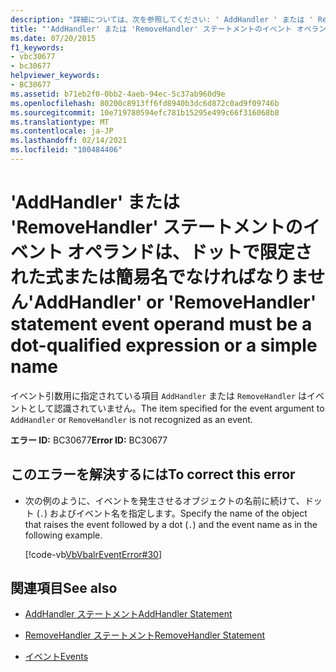 ```yaml
---
description: "詳細については、次を参照してください: ' AddHandler ' または ' RemoveHandler ' ステートメントのイベントオペランドはドットで修飾された式または簡易名でなければなりません"
title: "'AddHandler' または 'RemoveHandler' ステートメントのイベント オペランドは、ドットで限定された式または簡易名でなければなりません"
ms.date: 07/20/2015
f1_keywords:
- vbc30677
- bc30677
helpviewer_keywords:
- BC30677
ms.assetid: b71eb2f0-0bb2-4aeb-94ec-5c37ab960d9e
ms.openlocfilehash: 80200c8913ff6fd8940b3dc6d872c0ad9f09746b
ms.sourcegitcommit: 10e719780594efc781b15295e499c66f316068b8
ms.translationtype: MT
ms.contentlocale: ja-JP
ms.lasthandoff: 02/14/2021
ms.locfileid: "100484406"
---
```

# <a name="addhandler-or-removehandler-statement-event-operand-must-be-a-dot-qualified-expression-or-a-simple-name"></a><span data-ttu-id="0dd3a-103">'AddHandler' または 'RemoveHandler' ステートメントのイベント オペランドは、ドットで限定された式または簡易名でなければなりません</span><span class="sxs-lookup"><span data-stu-id="0dd3a-103">'AddHandler' or 'RemoveHandler' statement event operand must be a dot-qualified expression or a simple name</span></span>

<span data-ttu-id="0dd3a-104">イベント引数用に指定されている項目 `AddHandler` または `RemoveHandler` はイベントとして認識されていません。</span><span class="sxs-lookup"><span data-stu-id="0dd3a-104">The item specified for the event argument to `AddHandler` or `RemoveHandler` is not recognized as an event.</span></span>  
  
 <span data-ttu-id="0dd3a-105">**エラー ID:** BC30677</span><span class="sxs-lookup"><span data-stu-id="0dd3a-105">**Error ID:** BC30677</span></span>  
  
## <a name="to-correct-this-error"></a><span data-ttu-id="0dd3a-106">このエラーを解決するには</span><span class="sxs-lookup"><span data-stu-id="0dd3a-106">To correct this error</span></span>  
  
- <span data-ttu-id="0dd3a-107">次の例のように、イベントを発生させるオブジェクトの名前に続けて、ドット (`.`) およびイベント名を指定します。</span><span class="sxs-lookup"><span data-stu-id="0dd3a-107">Specify the name of the object that raises the event followed by a dot (`.`) and the event name as in the following example.</span></span>  
  
     [!code-vb[VbVbalrEventError#30](~/samples/snippets/visualbasic/VS_Snippets_VBCSharp/VbVbalrEventError/VB/VbVbalrEventError.vb#30)]  
  
## <a name="see-also"></a><span data-ttu-id="0dd3a-108">関連項目</span><span class="sxs-lookup"><span data-stu-id="0dd3a-108">See also</span></span>

- [<span data-ttu-id="0dd3a-109">AddHandler ステートメント</span><span class="sxs-lookup"><span data-stu-id="0dd3a-109">AddHandler Statement</span></span>](../language-reference/statements/addhandler-statement.md)
- [<span data-ttu-id="0dd3a-110">RemoveHandler ステートメント</span><span class="sxs-lookup"><span data-stu-id="0dd3a-110">RemoveHandler Statement</span></span>](../language-reference/statements/removehandler-statement.md)

- [<span data-ttu-id="0dd3a-111">イベント</span><span class="sxs-lookup"><span data-stu-id="0dd3a-111">Events</span></span>](../programming-guide/language-features/events/index.md)
